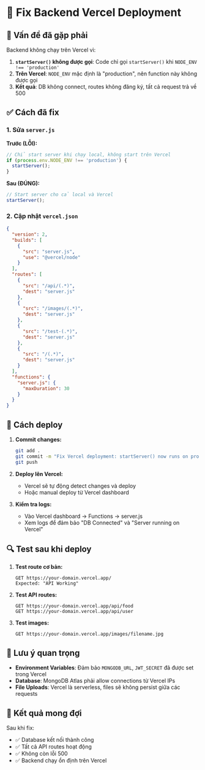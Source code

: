 # 🔧 Fix Backend Vercel Deployment

## 🚨 Vấn đề đã gặp phải

Backend không chạy trên Vercel vì:

1. **`startServer()` không được gọi**: Code chỉ gọi `startServer()` khi `NODE_ENV !== 'production'`
2. **Trên Vercel**: `NODE_ENV` mặc định là "production", nên function này không được gọi
3. **Kết quả**: DB không connect, routes không đăng ký, tất cả request trả về 500

## ✅ Cách đã fix

### 1. Sửa `server.js`

**Trước (LỖI):**
```javascript
// Chỉ start server khi chạy local, không start trên Vercel
if (process.env.NODE_ENV !== 'production') {
  startServer();
}
```

**Sau (ĐÚNG):**
```javascript
// Start server cho cả local và Vercel
startServer();
```

### 2. Cập nhật `vercel.json`

```json
{
  "version": 2,
  "builds": [
    {
      "src": "server.js",
      "use": "@vercel/node"
    }
  ],
  "routes": [
    {
      "src": "/api/(.*)",
      "dest": "server.js"
    },
    {
      "src": "/images/(.*)",
      "dest": "server.js"
    },
    {
      "src": "/test-(.*)",
      "dest": "server.js"
    },
    {
      "src": "/(.*)",
      "dest": "server.js"
    }
  ],
  "functions": {
    "server.js": {
      "maxDuration": 30
    }
  }
}
```

## 🚀 Cách deploy

1. **Commit changes:**
   ```bash
   git add .
   git commit -m "Fix Vercel deployment: startServer() now runs on production"
   git push
   ```

2. **Deploy lên Vercel:**
   - Vercel sẽ tự động detect changes và deploy
   - Hoặc manual deploy từ Vercel dashboard

3. **Kiểm tra logs:**
   - Vào Vercel dashboard → Functions → server.js
   - Xem logs để đảm bảo "DB Connected" và "Server running on Vercel"

## 🔍 Test sau khi deploy

1. **Test route cơ bản:**
   ```
   GET https://your-domain.vercel.app/
   Expected: "API Working"
   ```

2. **Test API routes:**
   ```
   GET https://your-domain.vercel.app/api/food
   GET https://your-domain.vercel.app/api/user
   ```

3. **Test images:**
   ```
   GET https://your-domain.vercel.app/images/filename.jpg
   ```

## 📝 Lưu ý quan trọng

- **Environment Variables**: Đảm bảo `MONGODB_URL`, `JWT_SECRET` đã được set trong Vercel
- **Database**: MongoDB Atlas phải allow connections từ Vercel IPs
- **File Uploads**: Vercel là serverless, files sẽ không persist giữa các requests

## 🎯 Kết quả mong đợi

Sau khi fix:
- ✅ Database kết nối thành công
- ✅ Tất cả API routes hoạt động
- ✅ Không còn lỗi 500
- ✅ Backend chạy ổn định trên Vercel
